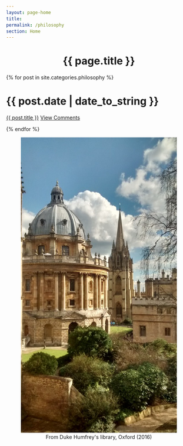 ```yaml
---
layout: page-home
title:  
permalink: /philosophy
section: Home
---
```


<CENTER><h1 class="emphnext">{{ page.title }}</h1></CENTER>

{% for post in site.categories.philosophy %}
<div class="section list">
  <h1>{{ post.date | date_to_string }}</h1>
  <p class="line">
  <a class="title" href="{{ post.url }}">{{ post.title }}</a>
  <a class="comments" href="{{ post.url }}#disqus_thread">View Comments</a>
  </p>
  <!--<p class="excerpt">{{ post.excerpt }}</p>-->
</div>
{% endfor %}
  
<script type="text/javascript">
//<![CDATA[
(function() {
    var links = document.getElementsByTagName('a');
    var query = '?';
    for(var i = 0; i < links.length; i++) {
      if(links[i].href.indexOf('#disqus_thread') >= 0) {
        query += 'url' + i + '=' + encodeURIComponent(links[i].href) + '&';
      }
    }
    document.write('<script type="text/javascript" src="http://disqus.com/forums/piyushahujanotes/get_num_replies.js' + query + '"></' + 'script>');
  })();
//]]>
</script>

<center> 
  <figure>
    <img src="files/images/oxford/spires.jpg" alt="Oxford" width="600" height= "800" /> 
     <figcaption>From Duke Humfrey's library, Oxford (2016)</figcaption>
  </figure>
</center> 

 

